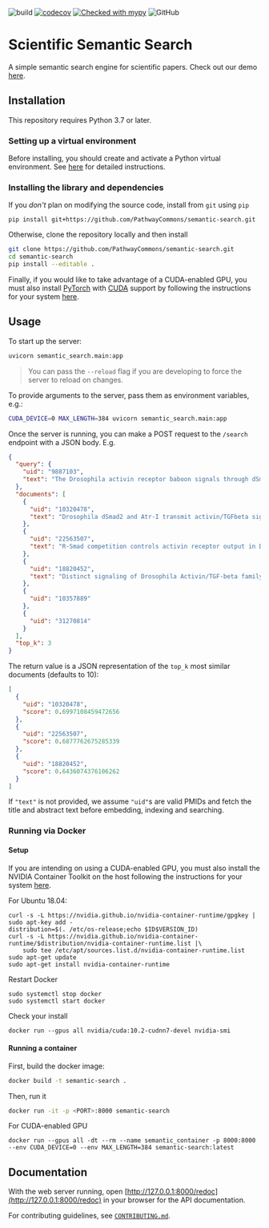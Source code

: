 ![build](https://github.com/PathwayCommons/semantic-search/workflows/build/badge.svg)
[![codecov](https://codecov.io/gh/PathwayCommons/semantic-search/branch/master/graph/badge.svg?token=K7444IQC9I)](https://codecov.io/gh/PathwayCommons/semantic-search)
[![Checked with mypy](http://www.mypy-lang.org/static/mypy_badge.svg)](http://mypy-lang.org/)
![GitHub](https://img.shields.io/github/license/PathwayCommons/semantic-search?color=blue)

# Scientific Semantic Search

A simple semantic search engine for scientific papers. Check out our demo [here](https://share.streamlit.io/pathwaycommons/semantic-search/semantic_search/demo.py).

## Installation

This repository requires Python 3.7 or later.

### Setting up a virtual environment

Before installing, you should create and activate a Python virtual environment. See [here](https://github.com/allenai/allennlp#installing-via-pip) for detailed instructions.

### Installing the library and dependencies

If you _don't_ plan on modifying the source code, install from `git` using `pip`

```
pip install git+https://github.com/PathwayCommons/semantic-search.git
```

Otherwise, clone the repository locally and then install

```bash
git clone https://github.com/PathwayCommons/semantic-search.git
cd semantic-search
pip install --editable .
```

Finally, if you would like to take advantage of a CUDA-enabled GPU, you must also install [PyTorch](https://pytorch.org/) with [CUDA](https://developer.nvidia.com/cuda-zone) support by following the instructions for your system [here](https://pytorch.org/get-started/locally/).

## Usage

To start up the server:

```bash
uvicorn semantic_search.main:app
```

> You can pass the `--reload` flag if you are developing to force the server to reload on changes.

To provide arguments to the server, pass them as environment variables, e.g.:

```bash
CUDA_DEVICE=0 MAX_LENGTH=384 uvicorn semantic_search.main:app
```

Once the server is running, you can make a POST request to the `/search` endpoint with a JSON body. E.g.

```json
{
  "query": {
    "uid": "9887103",
    "text": "The Drosophila activin receptor baboon signals through dSmad2 and controls cell proliferation but not patterning during larval development."
  },
  "documents": [
    {
      "uid": "10320478",
      "text": "Drosophila dSmad2 and Atr-I transmit activin/TGFbeta signals. "
    },
    {
      "uid": "22563507",
      "text": "R-Smad competition controls activin receptor output in Drosophila. "
    },
    {
      "uid": "18820452",
      "text": "Distinct signaling of Drosophila Activin/TGF-beta family members. "
    },
    {
      "uid": "10357889"
    },
    {
      "uid": "31270814"
    }
  ],
  "top_k": 3
}
```

The return value is a JSON representation of the `top_k` most similar documents (defaults to 10):

```json
[
  {
    "uid": "10320478",
    "score": 0.6997108459472656
  },
  {
    "uid": "22563507",
    "score": 0.6877762675285339
  },
  {
    "uid": "18820452",
    "score": 0.6436074376106262
  }
]
```

If `"text"` is not provided, we assume `"uid"`s are valid PMIDs and fetch the title and abstract text before embedding, indexing and searching.

### Running via Docker

#### Setup

If you are intending on using a CUDA-enabled GPU, you must also install the NVIDIA Container Toolkit on the host following the instructions for your system [here](https://github.com/NVIDIA/nvidia-docker).

For Ubuntu 18.04:

```
curl -s -L https://nvidia.github.io/nvidia-container-runtime/gpgkey | sudo apt-key add -
distribution=$(. /etc/os-release;echo $ID$VERSION_ID)
curl -s -L https://nvidia.github.io/nvidia-container-runtime/$distribution/nvidia-container-runtime.list |\
    sudo tee /etc/apt/sources.list.d/nvidia-container-runtime.list
sudo apt-get update
sudo apt-get install nvidia-container-runtime
```

Restart Docker

```
sudo systemctl stop docker
sudo systemctl start docker
```

Check your install

```
docker run --gpus all nvidia/cuda:10.2-cudnn7-devel nvidia-smi
```

#### Running a container

First, build the docker image:

```bash
docker build -t semantic-search .
```

Then, run it

```bash
docker run -it -p <PORT>:8000 semantic-search
```

For CUDA-enabled GPU

```
docker run --gpus all -dt --rm --name semantic_container -p 8000:8000 --env CUDA_DEVICE=0 --env MAX_LENGTH=384 semantic-search:latest
```

## Documentation

With the web server running, open [http://127.0.0.1:8000/redoc](http://127.0.0.1:8000/redoc) in your browser for the API documentation.

For contributing guidelines, see [`CONTRIBUTING.md`](./CONTRIBUTING.md).

